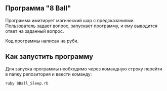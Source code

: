 ## Программа "8 Ball"
Программа имитирует магический шар с предсказаниями.
Пользователь задает вопрос, запускает программу, и ему выводится ответ на заданный вопрос.

Код программы написан на руби.
## Как запустить программу
Для запуска программы необходимо через командную строку перейти в папку репозитория и ввести команду:
```
ruby 8Ball_Sleep.rb
```